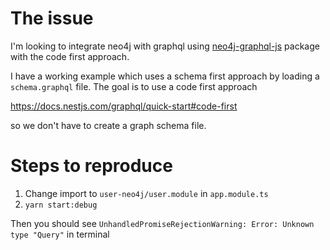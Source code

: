 # The issue

I'm looking to integrate neo4j with graphql using [neo4j-graphql-js](https://github.com/neo4j-graphql/neo4j-graphql-js) package with the code first approach.

I have a working example which uses a schema first approach by loading a `schema.graphql` file. The goal is to use a code first approach

https://docs.nestjs.com/graphql/quick-start#code-first

so we don't have to create a graph schema file.

# Steps to reproduce

1. Change import to `user-neo4j/user.module` in `app.module.ts`
2. `yarn start:debug`

Then you should see `UnhandledPromiseRejectionWarning: Error: Unknown type "Query"` in terminal

